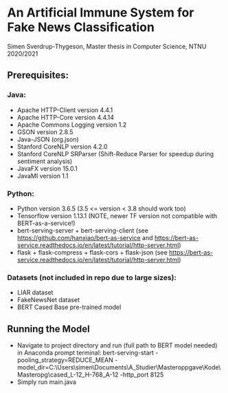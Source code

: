 # An Artificial Immune System for Fake News Classification

Simen Sverdrup-Thygeson, Master thesis in Computer Science, NTNU 2020/2021


## Prerequisites:
### Java:
* Apache HTTP-Client version 4.4.1
* Apache HTTP-Core version 4.4.14
* Apache Commons Logging version 1.2
* GSON version 2.8.5
* Java-JSON (org.json)
* Stanford CoreNLP version 4.2.0
* Stanford CoreNLP SRParser (Shift-Reduce Parser for speedup during sentiment analysis)
* JavaFX version 15.0.1
* JavaMI version 1.1

### Python:
* Python version 3.6.5 (3.5 <= version < 3.8 should work too)
* Tensorflow version 1.13.1 (NOTE, newer TF version not compatible with BERT-as-a-service!)
* bert-serving-server + bert-serving-client (see https://github.com/hanxiao/bert-as-service and https://bert-as-service.readthedocs.io/en/latest/tutorial/http-server.html)
* flask + flask-compress + flask-cors + flask-json (see https://bert-as-service.readthedocs.io/en/latest/tutorial/http-server.html)

### Datasets (not included in repo due to large sizes):
* LIAR dataset
* FakeNewsNet dataset
* BERT Cased Base pre-trained model



## Running the Model
* Navigate to project directory and run (full path to BERT model needed) in Anaconda prompt terminal:
bert-serving-start -pooling_strategy=REDUCE_MEAN -model_dir=C:\Users\simen\Documents\A_Studier\Masteroppgave\Kode\Masteropg\cased_L-12_H-768_A-12 -http_port 8125
* Simply run main.java
